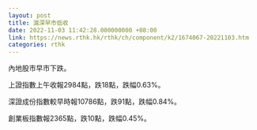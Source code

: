 ```yaml
---
layout: post
title: 滬深早市低收
date: 2022-11-03 11:42:28.000000000 +08:00
link: https://news.rthk.hk/rthk/ch/component/k2/1674067-20221103.htm
categories: rthk
---
```


內地股市早市下跌。

上證指數上午收報2984點，跌18點，跌幅0.63%。

深證成份指數較早時報10786點，跌91點，跌幅0.84%。

創業板指數報2365點，跌10點，跌幅0.45%。
